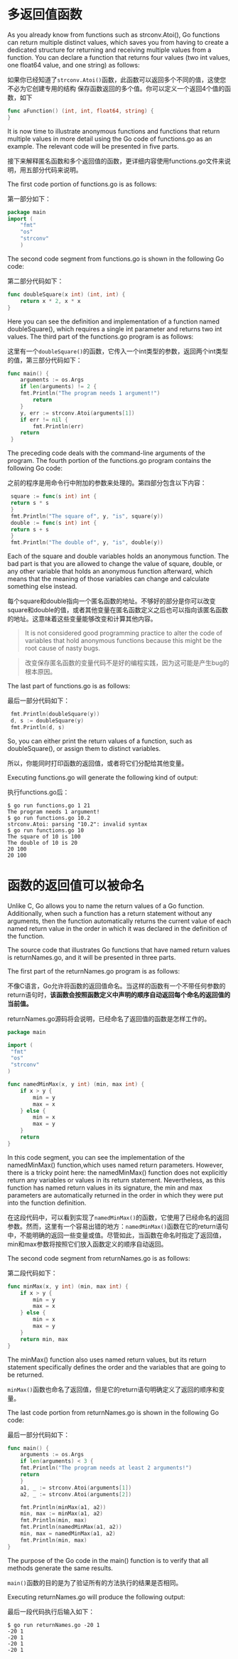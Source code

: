 # 多返回值函数

As you already know from functions such as strconv.Atoi(), Go functions can return
multiple distinct values, which saves you from having to create a dedicated structure for
returning and receiving multiple values from a function. You can declare a function that
returns four values (two int values, one float64 value, and one string) as follows:

如果你已经知道了`strconv.Atoi()`函数，此函数可以返回多个不同的值，这使您不必为它创建专用的结构
保存函数返回的多个值。你可以定义一个返回4个值的函数，如下

```go
func aFunction() (int, int, float64, string) {
}
```

It is now time to illustrate anonymous functions and functions that return multiple values
in more detail using the Go code of functions.go as an example. The relevant code will
be presented in five parts.

接下来解释匿名函数和多个返回值的函数，更详细内容使用functions.go文件来说明，用五部分代码来说明。

The first code portion of functions.go is as follows:

第一部分如下：

```go
package main
import (
    "fmt"
    "os"
    "strconv"
    )
```

The second code segment from functions.go is shown in the following Go code:

第二部分代码如下：

```go
func doubleSquare(x int) (int, int) {
    return x * 2, x * x
}
```

Here you can see the definition and implementation of a function named
doubleSquare(), which requires a single int parameter and returns two int values.
The third part of the functions.go program is as follows:

这里有一个`doubleSquare()`的函数，它传入一个int类型的参数，返回两个int类型的值，第三部分代码如下：

```go
func main() {
    arguments := os.Args
    if len(arguments) != 2 {
    fmt.Println("The program needs 1 argument!")
        return
    }
    y, err := strconv.Atoi(arguments[1])
    if err != nil {
        fmt.Println(err)
    return
 }
 ```

The preceding code deals with the command-line arguments of the program.
The fourth portion of the functions.go program contains the following Go code:

之前的程序是用命令行中附加的参数来处理的。第四部分包含以下内容：

```go
 square := func(s int) int {
 return s * s
 }
 fmt.Println("The square of", y, "is", square(y))
 double := func(s int) int {
 return s + s
 }
 fmt.Println("The double of", y, "is", double(y))
 ```

Each of the square and double variables holds an anonymous function. The bad part is that you are allowed to change the value of square, double, or any other variable that holds an anonymous function afterward, which means that the meaning of those variables can change and calculate something else instead.

每个square和double指向一个匿名函数的地址。不够好的部分是你可以改变square和double的值，或者其他变量在匿名函数定义之后也可以指向该匿名函数的地址。这意味着这些变量能够改变和计算其他内容。

> It is not considered good programming practice to alter the code of
variables that hold anonymous functions because this might be the root
cause of nasty bugs.


> 改变保存匿名函数的变量代码不是好的编程实践，因为这可能是产生bug的根本原因。

The last part of functions.go is as follows:

最后一部分代码如下：

```go
 fmt.Println(doubleSquare(y))
 d, s := doubleSquare(y)
 fmt.Println(d, s)
```

So, you can either print the return values of a function, such as doubleSquare(), or assign them to distinct variables.

所以，你能同时打印函数的返回值，或者将它们分配给其他变量。

Executing functions.go will generate the following kind of output:

执行functions.go后：

```shell
$ go run functions.go 1 21
The program needs 1 argument!
$ go run functions.go 10.2
strconv.Atoi: parsing "10.2": invalid syntax
$ go run functions.go 10
The square of 10 is 100
The double of 10 is 20
20 100
20 100
```

# 函数的返回值可以被命名

Unlike C, Go allows you to name the return values of a Go function. Additionally, when such a function has a return statement without any arguments, then the function automatically returns the current value of each named return value in the order in which it was declared in the definition of the function.

The source code that illustrates Go functions that have named return values is returnNames.go, and it will be presented in three parts.

The first part of the returnNames.go program is as follows:

不像C语言，Go允许将函数的返回值命名。当这样的函数有一个不带任何参数的return语句时，**该函数会按照函数定义中声明的顺序自动返回每个命名的返回值的当前值。**

returnNames.go源码将会说明，已经命名了返回值的函数是怎样工作的。

```go
package main

import (
 "fmt"
 "os"
 "strconv"
)

func namedMinMax(x, y int) (min, max int) {
    if x > y {
        min = y
        max = x
    } else {
        min = x
        max = y
    }
    return
}
```

In this code segment, you can see the implementation of the namedMinMax() function,which uses named return parameters. However, there is a tricky point here: the namedMinMax() function does not explicitly return any variables or values in its return statement. Nevertheless, as this function has named return values in its signature, the min and max parameters are automatically returned in the order in which they were put into the function definition.

在这段代码中，可以看到实现了`namedMinMax()`的函数，它使用了已经命名的返回参数。然而，这里有一个容易出错的地方：`namedMinMax()`函数在它的return语句中，不能明确的返回一些变量或值。尽管如此，当函数在命名时指定了返回值，min和max参数将按照它们放入函数定义的顺序自动返回。

The second code segment from returnNames.go is as follows:

第二段代码如下：

```go
func minMax(x, y int) (min, max int) {
    if x > y {
        min = y
        max = x
    } else {
        min = x
        max = y
    }
    return min, max
}
```

The minMax() function also uses named return values, but its return statement
specifically defines the order and the variables that are going to be returned.

`minMax()`函数也命名了返回值，但是它的return语句明确定义了返回的顺序和变量。

The last code portion from returnNames.go is shown in the following Go code:

最后一部分代码如下：

```go
func main() {
    arguments := os.Args
    if len(arguments) < 3 {
    fmt.Println("The program needs at least 2 arguments!")
    return
    }
    a1, _ := strconv.Atoi(arguments[1])
    a2, _ := strconv.Atoi(arguments[2])

    fmt.Println(minMax(a1, a2))
    min, max := minMax(a1, a2)
    fmt.Println(min, max)
    fmt.Println(namedMinMax(a1, a2))
    min, max = namedMinMax(a1, a2)
    fmt.Println(min, max)
}
```

The purpose of the Go code in the main() function is to verify that all methods generate the same results.

`main()`函数的目的是为了验证所有的方法执行的结果是否相同。

Executing returnNames.go will produce the following output:

最后一段代码执行后输入如下：

```shell
$ go run returnNames.go -20 1
-20 1
-20 1
-20 1
-20 1
```


